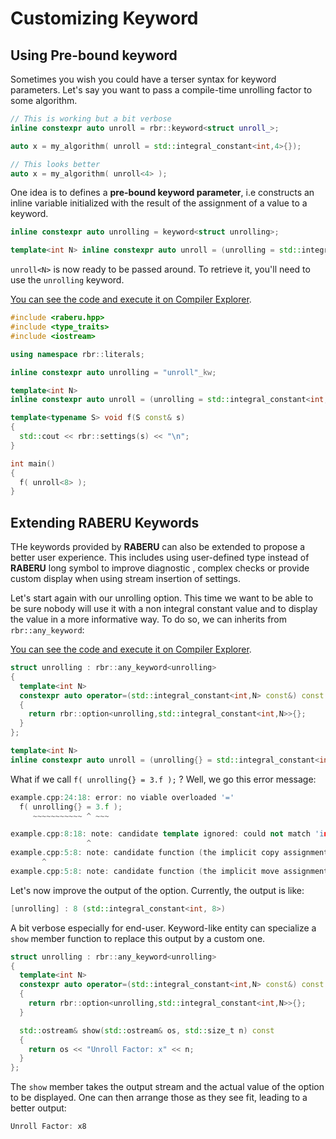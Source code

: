 # Customizing Keyword

## Using Pre-bound keyword

Sometimes you wish you could have a terser syntax for keyword parameters.
Let's say you want to pass a compile-time unrolling factor to some algorithm.

~~~~~~~~~~~~~~~~~~~~~~~~~~~~~~~~~~~~~~~~ c++
// This is working but a bit verbose
inline constexpr auto unroll = rbr::keyword<struct unroll_>;

auto x = my_algorithm( unroll = std::integral_constant<int,4>{});

// This looks better
auto x = my_algorithm( unroll<4> );
~~~~~~~~~~~~~~~~~~~~~~~~~~~~~~~~~~~~~~~~

One idea is to defines a **pre-bound keyword parameter**, i.e constructs an inline
variable initialized with the result of the assignment of a value to a keyword.

~~~~~~~~~~~~~~~~~~~~~~~~~~~~~~~~~~~~~~~~ c++
inline constexpr auto unrolling = keyword<struct unrolling>;

template<int N> inline constexpr auto unroll = (unrolling = std::integral_constant<int,N>{});
~~~~~~~~~~~~~~~~~~~~~~~~~~~~~~~~~~~~~~~~

`unroll<N>` is now ready to be passed around. To retrieve it, you'll need to use
the `unrolling` keyword.

[You can see the code and execute it on Compiler Explorer](https://godbolt.org/z/YPnzEEdY1).

~~~~~~~~~~~~~~~~~~~~~~~~~~~~~~~~~~~~~~~~ c++
#include <raberu.hpp>
#include <type_traits>
#include <iostream>

using namespace rbr::literals;

inline constexpr auto unrolling = "unroll"_kw;

template<int N>
inline constexpr auto unroll = (unrolling = std::integral_constant<int,N>{});

template<typename S> void f(S const& s)
{
  std::cout << rbr::settings(s) << "\n";
}

int main()
{
  f( unroll<8> );
}
~~~~~~~~~~~~~~~~~~~~~~~~~~~~~~~~~~~~~~~~

## Extending RABERU Keywords

THe keywords provided by **RABERU** can also be extended to propose a better user experience.
This includes using user-defined type instead of **RABERU** long symbol to improve diagnostic
, complex checks or provide custom display when using stream insertion of settings.

Let's start again with our unrolling option. This time we want to be able to be sure nobody
will use it with a non integral constant value and to display the value in a more informative way.
To do so, we can inherits from `rbr::any_keyword`:

[You can see the code and execute it on Compiler Explorer](https://godbolt.org/z/PT79qYncd).

~~~~~~~~~~~~~~~~~~~~~~~~~~~~~~~~~~~~~~~~ c++
struct unrolling : rbr::any_keyword<unrolling>
{
  template<int N>
  constexpr auto operator=(std::integral_constant<int,N> const&) const noexcept
  {
    return rbr::option<unrolling,std::integral_constant<int,N>>{};
  }
};

template<int N>
inline constexpr auto unroll = (unrolling{} = std::integral_constant<int,N>{});
~~~~~~~~~~~~~~~~~~~~~~~~~~~~~~~~~~~~~~~~

What if we call `f( unrolling{} = 3.f );` ? Well, we go this error message:

~~~~~~~~~~~~~~~~~~~~~~~~~~~~~~~~~~~~~~~~ c++
example.cpp:24:18: error: no viable overloaded '='
  f( unrolling{} = 3.f );
     ~~~~~~~~~~~ ^ ~~~

example.cpp:8:18: note: candidate template ignored: could not match 'integral_constant<int, N>' against 'float' constexpr auto operator=(std::integral_constant<int,N> const&) const noexcept
                 ^
example.cpp:5:8: note: candidate function (the implicit copy assignment operator) not viable: no known conversion from 'float' to 'const unrolling' for 1st argument struct unrolling : rbr::any_keyword<unrolling>
       ^
example.cpp:5:8: note: candidate function (the implicit move assignment operator) not viable: no known conversion from 'float' to 'unrolling' for 1st argument struct unrolling : rbr::any_keyword<unrolling>
~~~~~~~~~~~~~~~~~~~~~~~~~~~~~~~~~~~~~~~~

Let's now improve the output of the option.
Currently, the output is like:

~~~~~~~~~~~~~~~~~~~~~~~~~~~~~~~~~~~~~~~~c++
[unrolling] : 8 (std::integral_constant<int, 8>)
~~~~~~~~~~~~~~~~~~~~~~~~~~~~~~~~~~~~~~~~

A bit verbose especially for end-user.
Keyword-like entity can specialize a `show` member function to replace this output by a custom one.

~~~~~~~~~~~~~~~~~~~~~~~~~~~~~~~~~~~~~~~~ c++
struct unrolling : rbr::any_keyword<unrolling>
{
  template<int N>
  constexpr auto operator=(std::integral_constant<int,N> const&) const noexcept
  {
    return rbr::option<unrolling,std::integral_constant<int,N>>{};
  }

  std::ostream& show(std::ostream& os, std::size_t n) const
  {
    return os << "Unroll Factor: x" << n;
  }
};
~~~~~~~~~~~~~~~~~~~~~~~~~~~~~~~~~~~~~~~~

The `show` member takes the output stream and the actual value of the option to be displayed.
One can then arrange those as they see fit, leading to a better output:

~~~~~~~~~~~~~~~~~~~~~~~~~~~~~~~~~~~~~~~~c++
Unroll Factor: x8
~~~~~~~~~~~~~~~~~~~~~~~~~~~~~~~~~~~~~~~~

